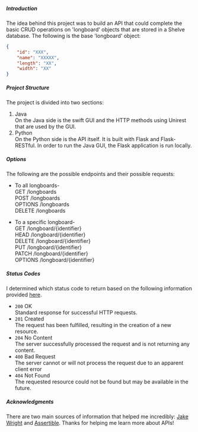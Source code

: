 ##### Introduction
The idea behind this project was to build an API that could complete the basic CRUD operations
on 'longboard' objects that are stored in a Shelve database. The following is the base 'longboard' object:
```json
{
    "id": "XXX",
    "name": "XXXXX",
    "length": "XX",
    "width": "XX"
}
```

##### Project Structure
The project is divided into two sections: <br>
1. Java <br> On the Java side is the swift GUI and the HTTP methods using Unirest that are used by the GUI.
2. Python <br> On the Python side is the API itself. It is built with Flask and Flask-RESTful. In order to run the Java GUI, the Flask application is run locally.


##### Options
The following are the possible endpoints and their possible requests:

- To all longboards- <br>
        GET /longboards <br>
        POST /longboards <br>
        OPTIONS /longboards <br>
        DELETE /longboards

- To a specific longboard- <br>
        GET /longboard/{identifier} <br>
        HEAD /longboard/{identifier} <br>
        DELETE /longboard/{identifier} <br>
        PUT /longboard/{identifier} <br>
        PATCH /longboard/{identifier} <br>
        OPTIONS /longboard/{identifier}

##### Status Codes
I determined which status code to return based on the following information
provided [here](https://en.wikipedia.org/wiki/List_of_HTTP_status_codes).
- `200` OK <br>
Standard response for successful HTTP requests.
- `201` Created <br>
The request has been fulfilled, resulting in the creation of a new resource.
- `204` No Content <br>
The server successfully processed the request and is not returning any content.
- `400` Bad Request <br>
The server cannot or will not process the request due to an apparent client error
- `404` Not Found <br>
The requested resource could not be found but may be available in the future.

##### Acknowledgments
There are two main sources of information that helped me incredibly: [Jake Wright](https://github.com/jakewright) and [Assertible](https://assertible.com/blog/7-http-methods-every-web-developer-should-know-and-how-to-test-them#head). Thanks for helping me learn more about APIs!

